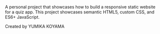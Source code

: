 A personal project that showcases how to build a responsive static website for a quiz app. This project showcases semantic HTML5, custom CSS, and ES6+ JavaScript. 

Created by YUMIKA KOYAMA